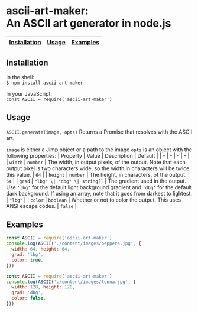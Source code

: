 # ascii-art-maker:<br>An ASCII art generator in node.js
| [Installation](#installation) | [Usage](#usage) | [Examples](#examples) |
| - | - | - |
## Installation
In the shell:<br>`$ npm install ascii-art-maker`

In your JavaScript:<br>`const ASCII = require('ascii-art-maker')`

## Usage
`ASCII.generate(image, opts)`
Returns a Promise that resolves with the ASCII art.

`image` is either a Jimp object or a path to the image
`opts` is an object with the following properties:
| Property | Value | Description | Default |
| - | - | - | - |
| `width` | `number` | The width, in output pixels, of the output. Note that each output pixel is two characters wide, so the width in characters will be twice this value. | `64` |
| `height` | `number` | The height, in characters, of the output. | `64` |
| `grad` | `"lbg" \| "dbg" \| string[]` | The gradient used in the output. Use `'lbg'` for the default light background gradient and `'dbg'` for the default dark background. If using an array, note that it goes from darkest to lightest. | `"lbg"` |
| `color` | `boolean` | Whether or not to color the output. This uses ANSI escape codes. | `false` |
## Examples
```js
const ASCII = require('ascii-art-maker')
console.log(ASCII('./content/images/peppers.jpg', {
  width: 64, height: 64,
  grad: 'lbg',
  color: true,
}))
```
```js
const ASCII = require('ascii-art-maker')
console.log(ASCII('./content/images/lenna.jpg', {
  width: 128, height: 128,
  grad: 'dbg',
  color: false,
}))
```
